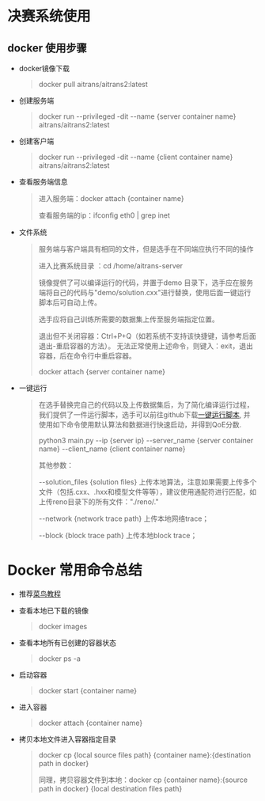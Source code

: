 # 决赛系统使用

## docker 使用步骤

- docker镜像下载

  > docker pull aitrans/aitrans2:latest

- 创建服务端

  > docker run --privileged -dit --name {server container name} aitrans/aitrans2:latest

- 创建客户端

  > docker run --privileged -dit --name {client container name} aitrans/aitrans2:latest

- 查看服务端信息

  > 进入服务端：docker attach {container name}
  >
  > 查看服务端的ip：ifconfig eth0 | grep inet

- 文件系统

  > 服务端与客户端具有相同的文件，但是选手在不同端应执行不同的操作
  >
  > 进入比赛系统目录 ：cd /home/aitrans-server
  >
  > 镜像提供了可以编译运行的代码，并置于demo 目录下，选手应在服务端将自己的代码与"demo/solution.cxx"进行替换，使用后面一键运行脚本后可自动上传。
  >
  > 选手应将自己训练所需要的数据集上传至服务端指定位置。
  >
  > 退出但不关闭容器：Ctrl+P+Q（如若系统不支持该快捷键，请参考后面退出-重启容器的方法）。
  > 无法正常使用上述命令，则键入：exit，退出容器，后在命令行中重启容器。
  > 
  > docker attach {server container name}

- 一键运行

  > 在选手替换完自己的代码以及上传数据集后，为了简化编译运行过程，我们提供了一件运行脚本，选手可以前往github下载[一键运行脚本](https://github.com/TOPbuaa/AitransSolution/tree/master), 并使用如下命令使用默认算法和数据进行快速启动，并得到QoE分数.
  >
  > python3 main.py --ip {server ip} --server_name {server container name} --client_name {client container name} 
  > 
  > 其他参数：
  > 
  > --solution_files {solution files} 上传本地算法，注意如果需要上传多个文件（包括.cxx、.hxx和模型文件等等），建议使用通配符进行匹配，如上传reno目录下的所有文件："./reno/."
  >
  > --network {network trace path} 上传本地网络trace；
  > 
  > --block {block trace path} 上传本地block trace；
  > 

# Docker 常用命令总结

- 推荐[菜鸟教程](https://www.runoob.com/docker/docker-tutorial.html)

- 查看本地已下载的镜像

  > docker images

- 查看本地所有已创建的容器状态

  > docker ps -a

- 启动容器

  > docker start {container name}

- 进入容器

  > docker attach {container name}

- 拷贝本地文件进入容器指定目录

  > docker cp {local source files path} {container name}:{destination path in docker}
  > 
  > 同理，拷贝容器文件到本地：docker cp {container name}:{source path in docker} {local destination files path} 
